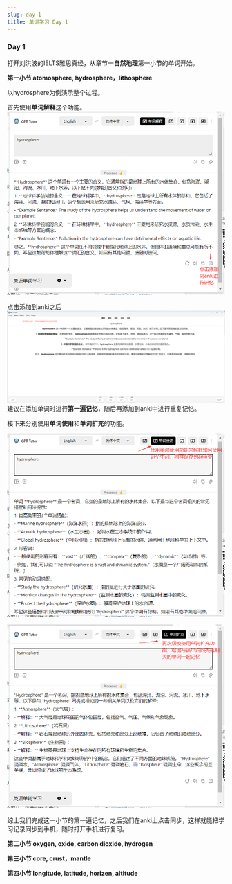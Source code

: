 ```yaml
---
slug: day-1
title: 单词学习 Day 1 
---
```


###   Day 1

打开刘洪波的IELTS雅思真经，从章节一**自然地理**第一小节的单词开始。

**第一小节 atomosphere, hydrosphere，lithosphere**

以hydrosphere为例演示整个过程。

首先使用**单词解释**这个功能。
![图片无法显示](english_1.png)

点击添加到anki之后
![图片无法显示](english_2.png)
建议在添加单词时进行**第一遍记忆**，随后再添加到anki中进行重复记忆。

接下来分别使用**单词使用**和**单词扩充**的功能。

![图片无法显示](english_3.png)

![图片无法显示](english_4.png)

综上我们完成这一小节的第一遍记忆，之后我们在anki上点击同步，这样就能把学习记录同步到手机，随时打开手机进行复习。

**第二小节 oxygen, oxide, carbon dioxide, hydrogen**

**第三小节 core, crust，mantle**

**第四小节 longitude, latitude, horizen, altitude**